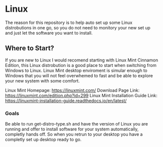 # Linux

The reason for this repository is to help auto set up some Linux distrobutions in one go, so you do not need to monitory your new set up and just let the software you want to install.


## Where to Start?
If you are new to Linux I would recomend starting with Linux Mint Cinnamon Edition, this Linux distrobution is a good place to start when switching from Windows to Linux.  Linux Mint desktop enviroment is simular enough to Windows that you will not feel overwhemed to fast and be able to explore your new system with some comfort.

  Linux Mint Homepage: https://linuxmint.com/
  Download Page Link: https://linuxmint.com/edition.php?id=299
  Linux Mint Installation Guide Link: https://linuxmint-installation-guide.readthedocs.io/en/latest/


### Goals
Be able to run get-distro-type.sh and have the version of Linux you are running and offer to install software for your system automatically, completly hands off.  So when you retrun to your desktop you have a completly set up desktop ready to go.
